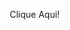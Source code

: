 
<html lang="pt-br">
<head>
    <meta charset="UTF-8">
    <meta name="viewport" content="width=device-width, initial-scale=1.0">
    <title>Jarbas e Samara</title>
    <style>
       * {
  margin: 0;
  padding: 0;
  box-sizing: border-box;
}

body {
  height: 100vh;
  width: 100%;
  display: flex;
  justify-content: center;
  align-items: center;
  font-family: sans-serif;
  background-color: #3B4049;
}

.wrapper {
  height: 200px;
  width: 300px;
  background-color: pink;
  position: relative;
  display: flex;
  justify-content: center;
  z-index: 0;
  cursor: pointer;
}

.lid {
  position: absolute;
  height: 100%;
  width: 100%;
  top: 0;
  left: 0;
  border-right: 150px solid transparent;
  border-bottom: 100px solid transparent;
  border-left: 150px solid transparent;
  transform-origin: top;
  transition: transform 0.25s linear;
}

/* Lid when closed */
.lid.one {
  border-top: 100px solid pink;
  transform: rotateX(0deg);
  z-index: 3;
  transition-delay: 0.75s;
}

/* Lid when opened */
.lid.two {
  border-top: 100px solid pink;
  transform: rotateX(90deg);
  z-index: 1;
  transition-delay: 0.5s;
}

.envelope {
  position: absolute;
  height: 100%;
  width: 100%;
  top: 0;
  left: 0;
  border-top: 100px solid transparent;
  border-right: 150px solid rgb(247, 198, 236);
  border-bottom: 100px solid rgb(247, 198, 236);
  border-left: 150px solid #f5b9e8;
  z-index: 3;
}

.letter {
  position: absolute;
  top: 0;
  width: 80%;
  height: 80%;
  background-color: white;
  border-radius: 15px;
  z-index: 2;
  transition: 0.5s;
}

.letter p {
  text-align: center;
  font-size: 30px;
  margin-top: 30px;
  color: #3B4049;
}

.wrapper:hover .lid.one {
    transform: rotateX(90deg);
    transition-delay: 0s;
}

.wrapper:hover .lid.two {
    transform: rotateX(180deg);
    transition-delay: 0.25s;
}

.wrapper:hover .letter {
  transform: translateY(-50px);
  transition-delay: 0.5s;
}
    </style>
    <script>
        function showImage() {
            window.location.href = 'https://i.ibb.co/mShYqBz/Whats-App-Image-2024-09-24-at-09-57-12.jpg'; // Atualiza a página para mostrar a imagem
        }
    </script>
</head>
<body>
    <div class="wrapper" onclick="showImage()">
        <div class="lid one"></div>
        <div class="lid two"></div>
        <div class="envelope"></div>
        <div class="letter">
            <p>Clique Aqui!</p>
        </div>
    </div>
</body>
</html>
